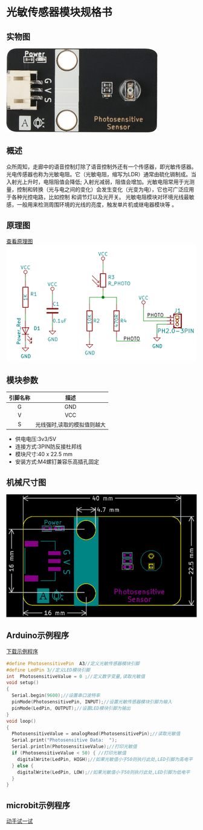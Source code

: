 # 光敏传感器模块规格书

## 实物图

![实物图](photo_sensitive_sensor/photo_sensitive_sensor.png)

## 概述

​       众所周知，走廊中的语音控制灯除了语音控制外还有一个传感器，即光敏传感器。光电传感器也称为光敏电阻。它（光敏电阻，缩写为LDR）通常由硫化镉制成。当入射光上升时，电阻阻值会降低; 入射光减弱，阻值会增加。光敏电阻常用于光测量，控制和转换（光与电之间的变化）会发生变化（光变为电），它也可广泛应用于各种光控电路，比如控制 和调节灯以及光开关。 光敏电阻模块对环境光线最敏感，一般用来检测周围环境的光线的亮度，触发单片机或继电器模块等  。

## 原理图

 [查看原理图](photo_sensitive_sensor/photo_sensitive_sensor_schematic.pdf) 
![原理图](photo_sensitive_sensor/photo_sensitive_sensor_schematic.png)

## 模块参数

| 引脚名称 |            描述             |
| :------: | :-------------------------: |
|    G     |             GND             |
|    V     |             VCC             |
|    S     | 光线强时,读取的模拟值则越大 |

- 供电电压:3v3/5V
-  连接方式:3PIN防反接杜邦线
-  模块尺寸:40 x 22.5 mm
-  安装方式:M4螺钉兼容乐高插孔固定

## 机械尺寸图 

![机械尺寸图](photo_sensitive_sensor/photo_sensitive_sensor_assembly.png)

## Arduino示例程序

 [下载示例程序](photo_sensitive_sensor/photo_sensitive_sensor.zip) 

```c++
#define PhotosensitivePin  A3//定义光敏传感器模块引脚
#define LedPin 3//定义LED模块引脚
int  PhotosensitiveValue = 0 ;//定义数字变量,读取光敏值
void setup()
{
  Serial.begin(9600);//设置串口波特率
  pinMode(PhotosensitivePin, INPUT);//设置光敏传感器模块引脚为输入
  pinMode(LedPin, OUTPUT);//设置LED模块引脚为输出
}
void loop()
{
  PhotosensitiveValue = analogRead(PhotosensitivePin);//读取光敏值
  Serial.print("Photosensitive Data:  ");
  Serial.println(PhotosensitiveValue);//打印光敏值
  if (PhotosensitiveValue < 50) { //打印光敏值
    digitalWrite(LedPin, HIGH);//如果光敏值小于50则执行此处,LED引脚为高电平
  } else {
    digitalWrite(LedPin, LOW);//如果光敏值小于50则执行此处,LED引脚为低电平
  }
}
```

## microbit示例程序

<a href="https://makecode.microbit.org/_iHV8rCMPMUj4" target="_blank">动手试一试</a>